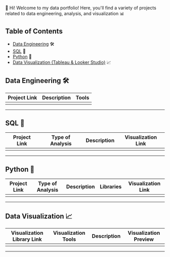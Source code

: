 👋 Hi! Welcome to my data portfolio! Here, you'll find a variety of projects related to data engineering, analysis, and visualization 📊

## Table of Contents

- [Data Engineering](#data-engineering) 🛠️
- [SQL](#sql) 📝
- [Python](#python) 🐍
- [Data Visualization (Tableau & Looker Studio)](#data-visualization) 📈

## Data Engineering 🛠️

| Project Link | Description | Tools |
|---|---|---|
|   |   |   |

***

## SQL 📝

| Project Link | Type of Analysis | Description | Visualization Link |
|---|---|---|---|
|   |   |   |   |

***

## Python 🐍

| Project Link | Type of Analysis | Description | Libraries | Visualization Link |
|---|---|---|---|---|
|   |   |   |   |   |

***

## Data Visualization 📈

| Visualization Library Link | Visualization Tools | Description | Visualization Preview
|---|---|---|---|
|   |   |   |   |

***
